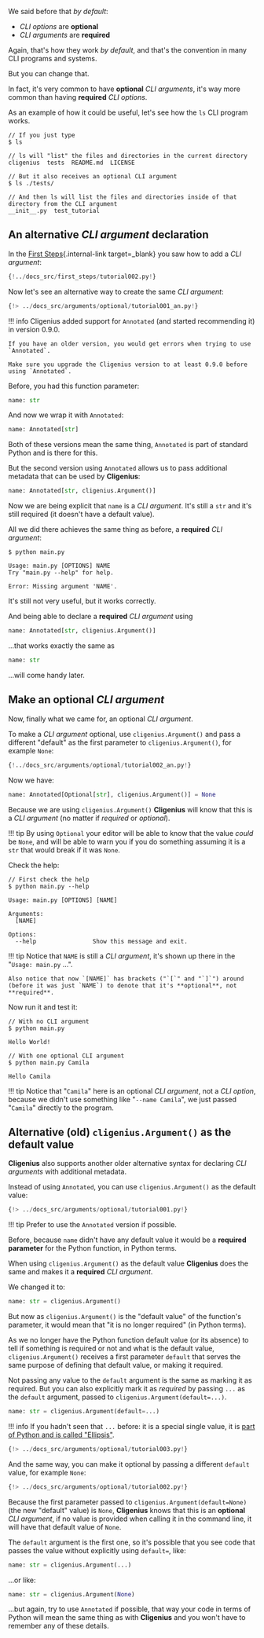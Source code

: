 We said before that *by default*:

* *CLI options* are **optional**
* *CLI arguments* are **required**

Again, that's how they work *by default*, and that's the convention in many CLI programs and systems.

But you can change that.

In fact, it's very common to have **optional** *CLI arguments*, it's way more common than having **required** *CLI options*.

As an example of how it could be useful, let's see how the `ls` CLI program works.

<div class="termy">

```console
// If you just type
$ ls

// ls will "list" the files and directories in the current directory
cligenius  tests  README.md  LICENSE

// But it also receives an optional CLI argument
$ ls ./tests/

// And then ls will list the files and directories inside of that directory from the CLI argument
__init__.py  test_tutorial
```

</div>

## An alternative *CLI argument* declaration

In the [First Steps](../first-steps.md#add-a-cli-argument){.internal-link target=_blank} you saw how to add a *CLI argument*:

```Python hl_lines="4"
{!../docs_src/first_steps/tutorial002.py!}
```

Now let's see an alternative way to create the same *CLI argument*:


```Python hl_lines="5"
{!> ../docs_src/arguments/optional/tutorial001_an.py!}
```

!!! info
    Cligenius added support for `Annotated` (and started recommending it) in version 0.9.0.

    If you have an older version, you would get errors when trying to use `Annotated`.

    Make sure you upgrade the Cligenius version to at least 0.9.0 before using `Annotated`.

Before, you had this function parameter:

```Python
name: str
```

And now we wrap it with `Annotated`:

```Python
name: Annotated[str]
```

Both of these versions mean the same thing, `Annotated` is part of standard Python and is there for this.

But the second version using `Annotated` allows us to pass additional metadata that can be used by **Cligenius**:

```Python
name: Annotated[str, cligenius.Argument()]
```

Now we are being explicit that `name` is a *CLI argument*. It's still a `str` and it's still required (it doesn't have a default value).

All we did there achieves the same thing as before, a **required** *CLI argument*:

<div class="termy">

```console
$ python main.py

Usage: main.py [OPTIONS] NAME
Try "main.py --help" for help.

Error: Missing argument 'NAME'.
```

</div>

It's still not very useful, but it works correctly.

And being able to declare a **required** *CLI argument* using

```Python
name: Annotated[str, cligenius.Argument()]
```

...that works exactly the same as

```Python
name: str
```

...will come handy later.

## Make an optional *CLI argument*

Now, finally what we came for, an optional *CLI argument*.

To make a *CLI argument* optional, use `cligenius.Argument()` and pass a different "default" as the first parameter to `cligenius.Argument()`, for example `None`:

```Python hl_lines="7"
{!../docs_src/arguments/optional/tutorial002_an.py!}
```

Now we have:

```Python
name: Annotated[Optional[str], cligenius.Argument()] = None
```

Because we are using `cligenius.Argument()` **Cligenius** will know that this is a *CLI argument* (no matter if *required* or *optional*).

!!! tip
    By using `Optional` your editor will be able to know that the value *could* be `None`, and will be able to warn you if you do something assuming it is a `str` that would break if it was `None`.

Check the help:

<div class="termy">

```console
// First check the help
$ python main.py --help

Usage: main.py [OPTIONS] [NAME]

Arguments:
  [NAME]

Options:
  --help                Show this message and exit.
```

</div>

!!! tip
    Notice that `NAME` is still a *CLI argument*, it's shown up there in the "`Usage: main.py` ...".

    Also notice that now `[NAME]` has brackets ("`[`" and "`]`") around (before it was just `NAME`) to denote that it's **optional**, not **required**.

Now run it and test it:

<div class="termy">

```console
// With no CLI argument
$ python main.py

Hello World!

// With one optional CLI argument
$ python main.py Camila

Hello Camila
```

</div>

!!! tip
    Notice that "`Camila`" here is an optional *CLI argument*, not a *CLI option*, because we didn't use something like "`--name Camila`", we just passed "`Camila`" directly to the program.

## Alternative (old) `cligenius.Argument()` as the default value

**Cligenius** also supports another older alternative syntax for declaring *CLI arguments* with additional metadata.

Instead of using `Annotated`, you can use `cligenius.Argument()` as the default value:

```Python hl_lines="4"
{!> ../docs_src/arguments/optional/tutorial001.py!}
```

!!! tip
    Prefer to use the `Annotated` version if possible.

Before, because `name` didn't have any default value it would be a **required parameter** for the Python function, in Python terms.

When using `cligenius.Argument()` as the default value **Cligenius** does the same and makes it a **required** *CLI argument*.

We changed it to:

```Python
name: str = cligenius.Argument()
```

But now as `cligenius.Argument()` is the "default value" of the function's parameter, it would mean that "it is no longer required" (in Python terms).

As we no longer have the Python function default value (or its absence) to tell if something is required or not and what is the default value, `cligenius.Argument()` receives a first parameter `default` that serves the same purpose of defining that default value, or making it required.

Not passing any value to the `default` argument is the same as marking it as required. But you can also explicitly mark it as *required* by passing `...` as the `default` argument, passed to `cligenius.Argument(default=...)`.

```Python
name: str = cligenius.Argument(default=...)
```

!!! info
    If you hadn't seen that `...` before: it is a special single value, it is <a href="https://docs.python.org/3/library/constants.html#Ellipsis" class="external-link" target="_blank">part of Python and is called "Ellipsis"</a>.

```Python hl_lines="4"
{!> ../docs_src/arguments/optional/tutorial003.py!}
```

And the same way, you can make it optional by passing a different `default` value, for example `None`:

```Python hl_lines="6"
{!> ../docs_src/arguments/optional/tutorial002.py!}
```

Because the first parameter passed to `cligenius.Argument(default=None)` (the new "default" value) is `None`, **Cligenius** knows that this is an **optional** *CLI argument*, if no value is provided when calling it in the command line, it will have that default value of `None`.

The `default` argument is the first one, so it's possible that you see code that passes the value without explicitly using `default=`, like:

```Python
name: str = cligenius.Argument(...)
```

...or like:

```Python
name: str = cligenius.Argument(None)
```

...but again, try to use `Annotated` if possible, that way your code in terms of Python will mean the same thing as with **Cligenius** and you won't have to remember any of these details.
